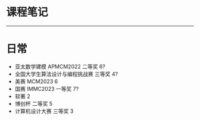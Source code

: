 # 课程笔记
- - -
# 日常

- 亚太数学建模 APMCM2022 二等奖 6?
- 全国大学生算法设计与编程挑战赛 三等奖 4?
- 美赛 MCM2023 6
- 国赛 IMMC2023 一等奖 7?
- 软著 2
- 博创杯 二等奖 5
- 计算机设计大赛 三等奖 3